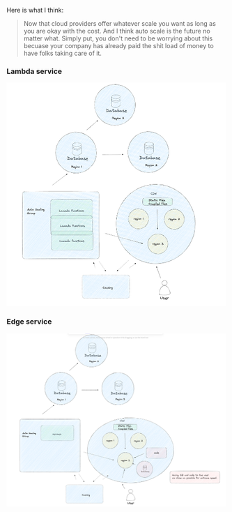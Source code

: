 Here is what I think:

> Now that cloud providers offer whatever scale you want as long as you are okay with the cost. And I think auto scale is the future no matter what. 
> Simply put, you don't need to be worrying about this becuase your company has already paid the shit load of money to have folks taking care of it.


### Lambda service
![Web scale](images/web-scale.png)


### Edge service
![Web scale](images/web-scale-2.png)
